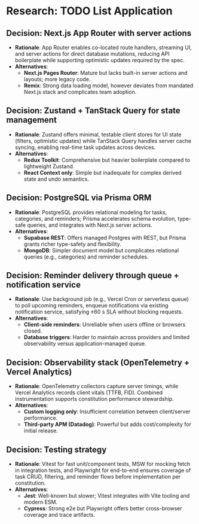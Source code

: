 # Research: TODO List Application

## Decision: Next.js App Router with server actions
- **Rationale**: App Router enables co-located route handlers, streaming UI, and server actions for direct database mutations, reducing API boilerplate while supporting optimistic updates required by the spec.
- **Alternatives**:
  - **Next.js Pages Router**: Mature but lacks built-in server actions and layouts; more legacy code.
  - **Remix**: Strong data loading model, however deviates from mandated Next.js stack and complicates team adoption.

## Decision: Zustand + TanStack Query for state management
- **Rationale**: Zustand offers minimal, testable client stores for UI state (filters, optimistic updates) while TanStack Query handles server cache syncing, enabling real-time task updates across devices.
- **Alternatives**:
  - **Redux Toolkit**: Comprehensive but heavier boilerplate compared to lightweight Zustand.
  - **React Context only**: Simple but inadequate for complex derived state and undo semantics.

## Decision: PostgreSQL via Prisma ORM
- **Rationale**: PostgreSQL provides relational modeling for tasks, categories, and reminders; Prisma accelerates schema evolution, type-safe queries, and integrates with Next.js server actions.
- **Alternatives**:
  - **Supabase REST**: Offers managed Postgres with REST, but Prisma grants richer type-safety and flexibility.
  - **MongoDB**: Simpler document model but complicates relational queries (e.g., categories) and reminder schedules.

## Decision: Reminder delivery through queue + notification service
- **Rationale**: Use background job (e.g., Vercel Cron or serverless queue) to poll upcoming reminders, enqueue notifications via existing notification service, satisfying ±60 s SLA without blocking requests.
- **Alternatives**:
  - **Client-side reminders**: Unreliable when users offline or browsers closed.
  - **Database triggers**: Harder to maintain across providers and limited observability versus application-managed queue.

## Decision: Observability stack (OpenTelemetry + Vercel Analytics)
- **Rationale**: OpenTelemetry collectors capture server timings, while Vercel Analytics records client vitals (TTFB, FID). Combined instrumentation supports constitution performance stewardship.
- **Alternatives**:
  - **Custom logging only**: Insufficient correlation between client/server performance.
  - **Third-party APM (Datadog)**: Powerful but adds cost/complexity for initial release.

## Decision: Testing strategy
- **Rationale**: Vitest for fast unit/component tests, MSW for mocking fetch in integration tests, and Playwright for end-to-end ensures coverage of task CRUD, filtering, and reminder flows before implementation per constitution.
- **Alternatives**:
  - **Jest**: Well-known but slower; Vitest integrates with Vite tooling and modern ESM.
  - **Cypress**: Strong e2e but Playwright offers better cross-browser coverage and trace artifacts.
